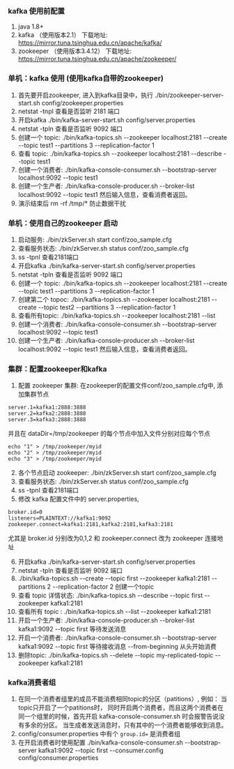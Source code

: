 ### kafka 使用前配置
1. java 1.8+
2. kafka （使用版本2.1）  下载地址: https://mirror.tuna.tsinghua.edu.cn/apache/kafka/
3. zookeeper （使用版本3.4.12） 下载地址: https://mirror.tuna.tsinghua.edu.cn/apache/zookeeper/

### 单机：kafka 使用 (使用kafka自带的zookeeper)
1. 首先要开启zookeeper, 进入到kafka目录中，执行 ./bin/zookeeper-server-start.sh config/zookeeper.properties
2. netstat -tnpl 查看是否监听 2181 端口
3. 开启kafka  ./bin/kafka-server-start.sh config/server.properties
4. netstat -tpln 查看是否监听 9092 端口
5. 创建一个 topic: ./bin/kafka-topics.sh --zookeeper localhost:2181 --create --topic test1 --partitions 3 --replication-factor 1
6. 查看 topic: ./bin/kafka-topics.sh --zookeeper localhost:2181 --describe  --topic test1
7. 创建一个消费者: ./bin/kafka-console-consumer.sh --bootstrap-server localhost:9092  --topic test1
8. 创建一个生产者: ./bin/kafka-console-producer.sh --broker-list localhost:9092 --topic test1  然后输入信息，查看消费者返回。
9. 演示结束后 rm -rf /tmp/* 防止数据干扰 

### 单机：使用自己的zookeeper 启动
1. 启动服务: ./bin/zkServer.sh start conf/zoo_sample.cfg 
2. 查看服务状态: ./bin/zkServer.sh status conf/zoo_sample.cfg
3. ss -tpnl 查看2181端口
4. 开启kafka  ./bin/kafka-server-start.sh config/server.properties
5. netstat -tpln 查看是否监听 9092 端口
6. 创建一个 topic: ./bin/kafka-topics.sh --zookeeper localhost:2181 --create --topic test1 --partitions 3 --replication-factor 1
7. 创建第二个 topoc: ./bin/kafka-topics.sh --zookeeper localhost:2181 --create --topic test2 --partitions 3 --replication-factor 1
8. 查看所有topic: ./bin/kafka-topics.sh --zookeeper localhost:2181 --list 
9. 创建一个消费者: ./bin/kafka-console-consumer.sh --bootstrap-server localhost:9092  --topic test1
10. 创建一个生产者: ./bin/kafka-console-producer.sh --broker-list localhost:9092 --topic test1  然后输入信息，查看消费者返回。

### 集群：配置zookeeper和kafka
1.  配置 zookeeper 集群: 在zookeeper的配置文件conf/zoo_sample.cfg中, 添加集群节点
```
server.1=kafka1:2888:3888
server.2=kafka2:2888:3888
server.3=kafka3:2888:3888
```
并且在 dataDir=/tmp/zookeeper 的每个节点中加入文件分别对应每个节点
```
echo "1" > /tmp/zookeeper/myid
echo "2" > /tmp/zookeeper/myid
echo "3" > /tmp/zookeeper/myid
```

2.  各个节点启动 zookeeper: ./bin/zkServer.sh start conf/zoo_sample.cfg 
3.  查看服务状态: ./bin/zkServer.sh status conf/zoo_sample.cfg
4.  ss -tpnl 查看2181端口
5.  修改 kafka 配置文件中的 server.properties, 
```
broker.id=0
listeners=PLAINTEXT://kafka1:9092
zookeeper.connect=kafka1:2181,kafka2:2181,kafka3:2181
```
尤其是 broker.id 分别改为0,1,2 和 zookeeper.connect 改为 zookeeper 连接地址

6.  开启kafka  ./bin/kafka-server-start.sh config/server.properties
7.  netstat -tpln 查看是否监听 9092 端口
8.  ./bin/kafka-topics.sh --create --topic first --zookeeper kafka1:2181  --partitions 2  --replication-factor 2 创建一个topic
9.  查看 topic 详情状态: ./bin/kafka-topics.sh --describe  --topic first --zookeeper kafka1:2181
10. 查看所有 topic : ./bin/kafka-topics.sh --list --zookeeper kafka1:2181
11. 开启一个生产者: ./bin/kafka-console-producer.sh --broker-list kafka1:9092 --topic first 等待发送消息
12. 开启一个消费者:  ./bin/kafka-console-consumer.sh --bootstrap-server kafka1:9092 --topic first 等待接收消息 --from-beginning 从头开始消费 
13. 删除topic: ./bin/kafka-topics.sh --delete --topic my-replicated-topic   --zookeeper kafka1:2181

### kafka消费者组
1. 在同一个消费者组里的成员不能消费相同topic的分区（patitions）, 例如： 当topic只开启了一个patitions时， 同时开启两个消费者，而且这两个消费者在同一个组里的时候，首先开启 kafka-console-consumer.sh 时会报警告说没有多余的分区。 当生成者发送消息时，只有其中的一个消费者能够收到消息。
2. config/consumer.properties 中有个 `group.id=` 是消费者组
3. 在开启消费者时使用配置 ./bin/kafka-console-consumer.sh --bootstrap-server kafka1:9092 --topic first --consumer.config config/consumer.properties
  
